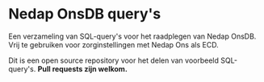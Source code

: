 # Nedap OnsDB query's

Een verzameling van SQL-query's voor het raadplegen van Nedap OnsDB. Vrij te gebruiken voor zorginstellingen met Nedap Ons als ECD. 

Dit is een open source repository voor het delen van voorbeeld SQL-query's. **Pull requests zijn welkom.** 

